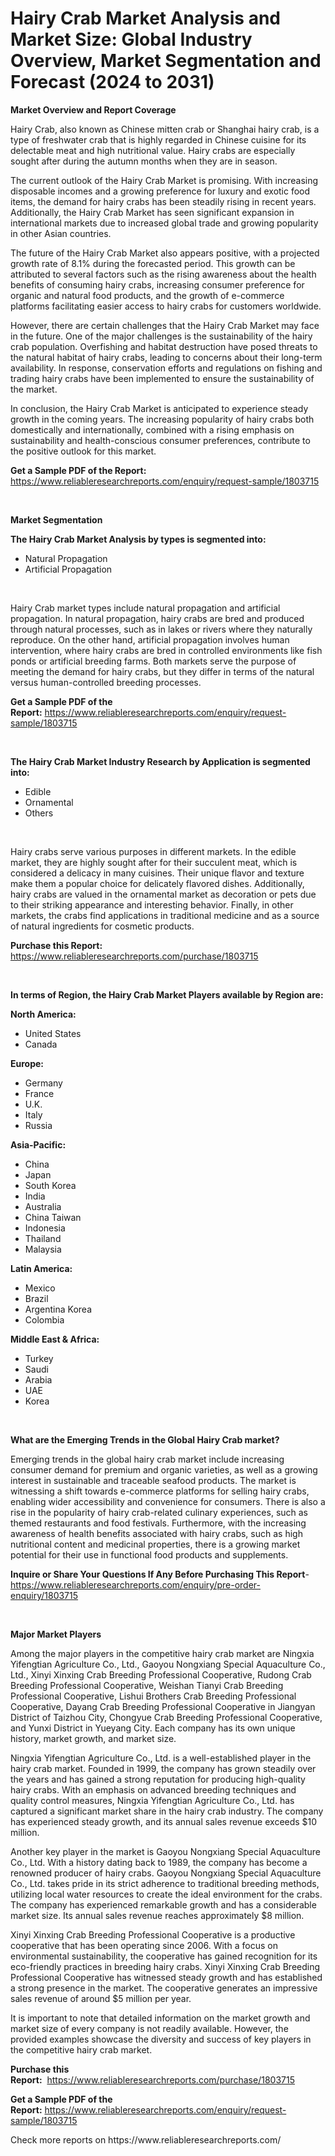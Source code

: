 <p><h1>Hairy Crab Market Analysis and Market Size: Global Industry Overview, Market Segmentation and Forecast (2024 to 2031)</h1></p><p><strong>Market Overview and Report Coverage</strong></p>
<p><p>Hairy Crab, also known as Chinese mitten crab or Shanghai hairy crab, is a type of freshwater crab that is highly regarded in Chinese cuisine for its delectable meat and high nutritional value. Hairy crabs are especially sought after during the autumn months when they are in season.</p><p>The current outlook of the Hairy Crab Market is promising. With increasing disposable incomes and a growing preference for luxury and exotic food items, the demand for hairy crabs has been steadily rising in recent years. Additionally, the Hairy Crab Market has seen significant expansion in international markets due to increased global trade and growing popularity in other Asian countries.</p><p>The future of the Hairy Crab Market also appears positive, with a projected growth rate of 8.1% during the forecasted period. This growth can be attributed to several factors such as the rising awareness about the health benefits of consuming hairy crabs, increasing consumer preference for organic and natural food products, and the growth of e-commerce platforms facilitating easier access to hairy crabs for customers worldwide.</p><p>However, there are certain challenges that the Hairy Crab Market may face in the future. One of the major challenges is the sustainability of the hairy crab population. Overfishing and habitat destruction have posed threats to the natural habitat of hairy crabs, leading to concerns about their long-term availability. In response, conservation efforts and regulations on fishing and trading hairy crabs have been implemented to ensure the sustainability of the market.</p><p>In conclusion, the Hairy Crab Market is anticipated to experience steady growth in the coming years. The increasing popularity of hairy crabs both domestically and internationally, combined with a rising emphasis on sustainability and health-conscious consumer preferences, contribute to the positive outlook for this market.</p></p>
<p><strong>Get a Sample PDF of the Report:</strong> <a href="https://www.reliableresearchreports.com/enquiry/request-sample/1803715">https://www.reliableresearchreports.com/enquiry/request-sample/1803715</a></p>
<p>&nbsp;</p>
<p><strong>Market Segmentation</strong></p>
<p><strong>The Hairy Crab Market Analysis by types is segmented into:</strong></p>
<p><ul><li>Natural Propagation</li><li>Artificial Propagation</li></ul></p>
<p>&nbsp;</p>
<p><p>Hairy Crab market types include natural propagation and artificial propagation. In natural propagation, hairy crabs are bred and produced through natural processes, such as in lakes or rivers where they naturally reproduce. On the other hand, artificial propagation involves human intervention, where hairy crabs are bred in controlled environments like fish ponds or artificial breeding farms. Both markets serve the purpose of meeting the demand for hairy crabs, but they differ in terms of the natural versus human-controlled breeding processes.</p></p>
<p><strong>Get a Sample PDF of the Report:</strong>&nbsp;<a href="https://www.reliableresearchreports.com/enquiry/request-sample/1803715">https://www.reliableresearchreports.com/enquiry/request-sample/1803715</a></p>
<p>&nbsp;</p>
<p><strong>The Hairy Crab Market Industry Research by Application is segmented into:</strong></p>
<p><ul><li>Edible</li><li>Ornamental</li><li>Others</li></ul></p>
<p>&nbsp;</p>
<p><p>Hairy crabs serve various purposes in different markets. In the edible market, they are highly sought after for their succulent meat, which is considered a delicacy in many cuisines. Their unique flavor and texture make them a popular choice for delicately flavored dishes. Additionally, hairy crabs are valued in the ornamental market as decoration or pets due to their striking appearance and interesting behavior. Finally, in other markets, the crabs find applications in traditional medicine and as a source of natural ingredients for cosmetic products.</p></p>
<p><strong>Purchase this Report:</strong>&nbsp; <a href="https://www.reliableresearchreports.com/purchase/1803715">https://www.reliableresearchreports.com/purchase/1803715</a></p>
<p>&nbsp;</p>
<p><strong>In terms of Region, the Hairy Crab Market Players available by Region are:</strong></p>
<p>
    <p> <strong> North America: </strong>
        <ul>
            <li>United States</li>
            <li>Canada</li>
        </ul>
        </p> 
    <p> <strong> Europe: </strong>
        <ul>
            <li>Germany</li>
            <li>France</li>
            <li>U.K.</li>
            <li>Italy</li>
            <li>Russia</li>
        </ul>
        </p> 
    <p> <strong> Asia-Pacific: </strong>
        <ul>
            <li>China</li>
            <li>Japan</li>
            <li>South Korea</li>
            <li>India</li>
            <li>Australia</li>
            <li>China Taiwan</li>
            <li>Indonesia</li>
            <li>Thailand</li>
            <li>Malaysia</li>
        </ul>
        </p> 
    <p> <strong> Latin America: </strong>
        <ul>
            <li>Mexico</li>
            <li>Brazil</li>
            <li>Argentina Korea</li>
            <li>Colombia</li>
        </ul>
        </p> 
    <p> <strong> Middle East & Africa: </strong>
        <ul>
            <li>Turkey</li>
            <li>Saudi</li>
            <li>Arabia</li>
            <li>UAE</li>
            <li>Korea</li>
        </ul>
    </p>
    </p>
<p>&nbsp;</p>
<p><strong>What are the Emerging Trends in the Global Hairy Crab market?</strong></p>
<p><p>Emerging trends in the global hairy crab market include increasing consumer demand for premium and organic varieties, as well as a growing interest in sustainable and traceable seafood products. The market is witnessing a shift towards e-commerce platforms for selling hairy crabs, enabling wider accessibility and convenience for consumers. There is also a rise in the popularity of hairy crab-related culinary experiences, such as themed restaurants and food festivals. Furthermore, with the increasing awareness of health benefits associated with hairy crabs, such as high nutritional content and medicinal properties, there is a growing market potential for their use in functional food products and supplements.</p></p>
<p><strong>Inquire or Share Your Questions If Any Before Purchasing This Report</strong>- <a href="https://www.reliableresearchreports.com/enquiry/pre-order-enquiry/1803715">https://www.reliableresearchreports.com/enquiry/pre-order-enquiry/1803715</a></p>
<p>&nbsp;</p>
<p><strong>Major Market Players</strong></p>
<p><p>Among the major players in the competitive hairy crab market are Ningxia Yifengtian Agriculture Co., Ltd., Gaoyou Nongxiang Special Aquaculture Co., Ltd., Xinyi Xinxing Crab Breeding Professional Cooperative, Rudong Crab Breeding Professional Cooperative, Weishan Tianyi Crab Breeding Professional Cooperative, Lishui Brothers Crab Breeding Professional Cooperative, Dayang Crab Breeding Professional Cooperative in Jiangyan District of Taizhou City, Chongyue Crab Breeding Professional Cooperative, and Yunxi District in Yueyang City. Each company has its own unique history, market growth, and market size.</p><p>Ningxia Yifengtian Agriculture Co., Ltd. is a well-established player in the hairy crab market. Founded in 1999, the company has grown steadily over the years and has gained a strong reputation for producing high-quality hairy crabs. With an emphasis on advanced breeding techniques and quality control measures, Ningxia Yifengtian Agriculture Co., Ltd. has captured a significant market share in the hairy crab industry. The company has experienced steady growth, and its annual sales revenue exceeds $10 million.</p><p>Another key player in the market is Gaoyou Nongxiang Special Aquaculture Co., Ltd. With a history dating back to 1989, the company has become a renowned producer of hairy crabs. Gaoyou Nongxiang Special Aquaculture Co., Ltd. takes pride in its strict adherence to traditional breeding methods, utilizing local water resources to create the ideal environment for the crabs. The company has experienced remarkable growth and has a considerable market size. Its annual sales revenue reaches approximately $8 million.</p><p>Xinyi Xinxing Crab Breeding Professional Cooperative is a productive cooperative that has been operating since 2006. With a focus on environmental sustainability, the cooperative has gained recognition for its eco-friendly practices in breeding hairy crabs. Xinyi Xinxing Crab Breeding Professional Cooperative has witnessed steady growth and has established a strong presence in the market. The cooperative generates an impressive sales revenue of around $5 million per year.</p><p>It is important to note that detailed information on the market growth and market size of every company is not readily available. However, the provided examples showcase the diversity and success of key players in the competitive hairy crab market.</p></p>
<p><strong>Purchase this Report:</strong>&nbsp;&nbsp;<a href="https://www.reliableresearchreports.com/purchase/1803715">https://www.reliableresearchreports.com/purchase/1803715</a></p>
<p></p>
<p><strong>Get a Sample PDF of the Report:</strong>&nbsp;<a href="https://www.reliableresearchreports.com/enquiry/request-sample/1803715">https://www.reliableresearchreports.com/enquiry/request-sample/1803715</a></p>
<p>Check more reports on https://www.reliableresearchreports.com/</p>